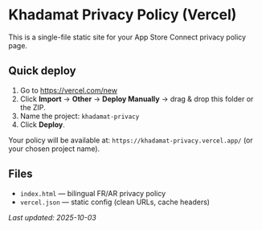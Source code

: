 # Khadamat Privacy Policy (Vercel)

This is a single-file static site for your App Store Connect privacy policy page.

## Quick deploy

1) Go to https://vercel.com/new
2) Click **Import** → **Other** → **Deploy Manually** → drag & drop this folder or the ZIP.
3) Name the project: `khadamat-privacy`
4) Click **Deploy**.

Your policy will be available at: `https://khadamat-privacy.vercel.app/` (or your chosen project name).

## Files
- `index.html` — bilingual FR/AR privacy policy
- `vercel.json` — static config (clean URLs, cache headers)

_Last updated: 2025-10-03_
